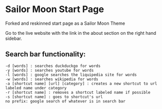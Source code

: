 # Sailor Moon Start Page
Forked and reskinned start page as a Sailor Moon Theme

Go to the live website with the link in the about section on the right hand sidebar.

## Search bar functionality:
```
-d [words] : searches duckduckgo for words
-y [words] : searches youtube for words
-l [words] : google searches the liquipedia site for words
-w [words] : searches wikipedia for words
-a [shortcut name] [url] [category] : creates a new shortcut to url labeled name under category
-r [shortcut name] : removes a shortcut labeled name if possible
-s [shortcut name] : goes to shortcut's url
no prefix: google search of whatever is in search bar
```
